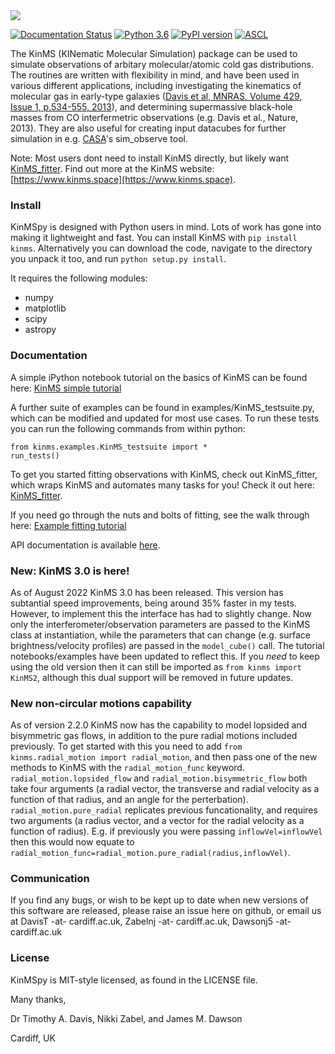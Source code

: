 <img style="float:top,right" src="https://kinms.space/assets/img/logo_small.png">


[![Documentation Status](https://readthedocs.org/projects/kinmspydocs/badge/?version=latest)](https://kinmspydocs.readthedocs.io/en/latest/?badge=latest) [![Python 3.6](https://img.shields.io/badge/python-3.8-blue.svg)](https://www.python.org/downloads/release/python-382/) [![PyPI version](https://badge.fury.io/py/kinms.svg)](https://badge.fury.io/py/kinms) 
[![ASCL](https://img.shields.io/badge/ascl-2006.003-blue.svg?colorB=262255)](http://ascl.net/2006.003)


The KinMS (KINematic Molecular Simulation) package can be used to simulate observations of arbitary molecular/atomic cold gas distributions. The routines are written with flexibility in mind, and have been used in various different applications, including investigating the kinematics of molecular gas in early-type galaxies ([Davis et al, MNRAS, Volume 429, Issue 1, p.534-555, 2013](https://academic.oup.com/mnras/article/429/1/534/1022845)), and determining supermassive black-hole masses from CO interfermetric observations (e.g. Davis et al., Nature, 2013). They are also useful for creating input datacubes for further simulation in e.g. [CASA](https://casa.nrao.edu/)'s sim_observe tool.

Note: Most users dont need to install KinMS directly, but likely want [KinMS_fitter](https://github.com/TimothyADavis/KinMS_fitter). Find out more at the KinMS website: [https://www.kinms.space](https://www.kinms.space).
### Install

KinMSpy is designed with Python users in mind. Lots of work has gone into making it lightweight and fast. You can install KinMS with `pip install kinms`. Alternatively you can download the code, navigate to the directory you unpack it too, and run `python setup.py install`.
    
It requires the following modules:

* numpy
* matplotlib
* scipy
* astropy


### Documentation

A simple iPython notebook tutorial on the basics of KinMS can be found here: [KinMS simple tutorial](https://github.com/TimothyADavis/KinMSpy/blob/master/kinms/docs/KinMS_example_notebook.ipynb)

A further suite of examples can be found in examples/KinMS_testsuite.py, which can be modified and updated for most use cases. To run these tests you can run the following commands from within python:

```
from kinms.examples.KinMS_testsuite import *
run_tests()
```

To get you started fitting observations with KinMS, check out KinMS_fitter, which wraps KinMS and automates many tasks for you! Check it out here: [KinMS_fitter](https://github.com/TimothyADavis/KinMS_fitter).


If you need go through the nuts and bolts of fitting, see the walk through here: [Example fitting tutorial](https://github.com/TimothyADavis/KinMSpy/blob/master/kinms/docs/KinMSpy_tutorial.ipynb)

API documentation is available [here](https://timothyadavis.github.io/KinMS_fitter/index.html).
### New: KinMS 3.0 is here!
As of August 2022 KinMS 3.0 has been released. This version has subtantial speed improvements, being around 35% faster in my tests. However, to implement this the interface has had to slightly change. Now only the interferometer/observation parameters are passed to the KinMS class at instantiation, while the parameters that can change (e.g. surface brightness/velocity profiles) are passed in the `model_cube()` call. The tutorial notebooks/examples have been updated to reflect this. If you *need* to keep using the old version then it can still be imported as `from kinms import KinMS2`, although this dual support will be removed in future updates.


### New non-circular motions capability

As of version 2.2.0 KinMS now has the capability to model lopsided and bisymmetric gas flows, in addition to the pure radial motions included previously. To get started with this you need to add `from kinms.radial_motion import radial_motion`, and then pass one of the new methods to KinMS with the `radial_motion_func` keyword. `radial_motion.lopsided_flow` and `radial_motion.bisymmetric_flow` both take four arguments (a radial vector, the transverse and radial velocity as a function of that radius, and an angle for the perterbation). `radial_motion.pure_radial` replicates previous funcationality, and requires two arguments (a radius vector, and a vector for the radial velocity as a function of radius). E.g. if previously you were passing `inflowVel=inflowVel` then this would now equate to `radial_motion_func=radial_motion.pure_radial(radius,inflowVel)`.

### Communication

If you find any bugs, or wish to be kept up to date when new versions of this software are released, please raise an issue here on github, or email us at DavisT -at- cardiff.ac.uk, Zabelnj -at- cardiff.ac.uk, Dawsonj5 -at- cardiff.ac.uk

### License

KinMSpy is MIT-style licensed, as found in the LICENSE file.


Many thanks,

Dr Timothy A. Davis, Nikki Zabel, and James M. Dawson

Cardiff, UK
